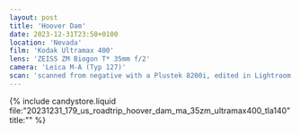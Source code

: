 ```yaml
---
layout: post
title: 'Hoover Dam'
date: 2023-12-31T23:50+0100
location: 'Nevada'
film: 'Kodak Ultramax 400'
lens: 'ZEISS ZM Biogon T* 35mm f/2'
camera: 'Leica M-A (Typ 127)'
scan: 'scanned from negative with a Plustek 8200i, edited in Lightroom'
---
```


{% include candystore.liquid file:"20231231_179_us_roadtrip_hoover_dam_ma_35zm_ultramax400_tla140" title:"" %}

